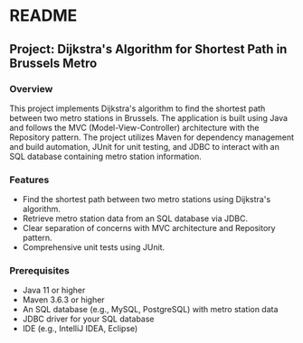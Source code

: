 # README

## Project: Dijkstra's Algorithm for Shortest Path in Brussels Metro

### Overview
This project implements Dijkstra's algorithm to find the shortest path between two metro stations in Brussels. The application is built using Java and follows the MVC (Model-View-Controller) architecture with the Repository pattern. The project utilizes Maven for dependency management and build automation, JUnit for unit testing, and JDBC to interact with an SQL database containing metro station information.

### Features
- Find the shortest path between two metro stations using Dijkstra's algorithm.
- Retrieve metro station data from an SQL database via JDBC.
- Clear separation of concerns with MVC architecture and Repository pattern.
- Comprehensive unit tests using JUnit.

### Prerequisites
- Java 11 or higher
- Maven 3.6.3 or higher
- An SQL database (e.g., MySQL, PostgreSQL) with metro station data
- JDBC driver for your SQL database
- IDE (e.g., IntelliJ IDEA, Eclipse)
